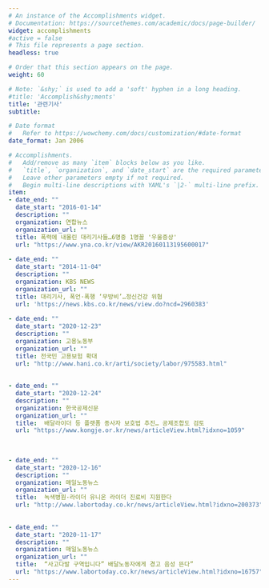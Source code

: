 ```yaml
---
# An instance of the Accomplishments widget.
# Documentation: https://sourcethemes.com/academic/docs/page-builder/
widget: accomplishments
#active = false 
# This file represents a page section.
headless: true

# Order that this section appears on the page.
weight: 60

# Note: `&shy;` is used to add a 'soft' hyphen in a long heading.
#title: 'Accomplish&shy;ments'
title: '관련기사'
subtitle:

# Date format
#   Refer to https://wowchemy.com/docs/customization/#date-format
date_format: Jan 2006

# Accomplishments.
#   Add/remove as many `item` blocks below as you like.
#   `title`, `organization`, and `date_start` are the required parameters.
#   Leave other parameters empty if not required.
#   Begin multi-line descriptions with YAML's `|2-` multi-line prefix.
item:
- date_end: ""
  date_start: "2016-01-14"
  description: ""
  organization: 연합뉴스
  organization_url: ""
  title: 폭력에 내몰린 대리기사들…6명중 1명꼴 '우울증상'
  url: "https://www.yna.co.kr/view/AKR20160113195600017"
  
- date_end: ""
  date_start: "2014-11-04"
  description: ""
  organization: KBS NEWS
  organization_url: ""
  title: 대리기사, 폭언·폭행 ‘무방비’…정신건강 위협
  url: 'https://news.kbs.co.kr/news/view.do?ncd=2960383'
    
- date_end: ""
  date_start: "2020-12-23"
  description: ""
  organization: 고용노동부
  organization_url: ""
  title: 전국민 고용보험 확대
  url: "http://www.hani.co.kr/arti/society/labor/975583.html"
  
  
- date_end: ""
  date_start: "2020-12-24"
  description: ""
  organization: 한국공제신문
  organization_url: ""
  title:  배달라이더 등 플랫폼 종사자 보호법 추진… 공제조합도 검토
  url: "https://www.kongje.or.kr/news/articleView.html?idxno=1059"
  
  
  
- date_end: ""
  date_start: "2020-12-16"
  description: ""
  organization: 매일노동뉴스
  organization_url: ""
  title:  녹색병원·라이더 유니온 라이더 진료비 지원한다
  url: "http://www.labortoday.co.kr/news/articleView.html?idxno=200373"
  
  
- date_end: ""
  date_start: "2020-11-17"
  description: ""
  organization: 매일노동뉴스
  organization_url: ""
  title:  “사고다발 구역입니다” 배달노동자에게 경고 음성 뜬다”
  url: "https://www.labortoday.co.kr/news/articleView.html?idxno=16757"
---
```

